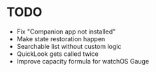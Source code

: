 # TODO
- Fix "Companion app not installed"
- Make state restoration happen
- Searchable list without custom logic
- QuickLook gets called twice
- Improve capacity formula for watchOS Gauge

